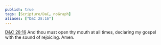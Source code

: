 ```yaml
---
publish: true
tags: [Scripture/DaC, noGraph]
aliases: ["D&C 28:16"]
---
```

[D&C 28:16](https://churchofjesuschrist.org/study/scriptures/dc-testament/dc/28?lang=eng&id=p16#p16) And thou must open thy mouth at all times, declaring my gospel with the sound of rejoicing. Amen.





